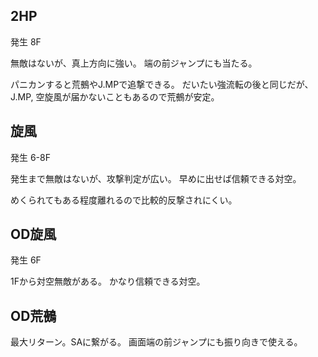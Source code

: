## 2HP

発生 8F

無敵はないが、真上方向に強い。
端の前ジャンプにも当たる。

パニカンすると荒鵺やJ.MPで追撃できる。
だいたい強流転の後と同じだが、J.MP, 空旋風が届かないこともあるので荒鵺が安定。

## 旋風

発生 6-8F

発生まで無敵はないが、攻撃判定が広い。
早めに出せば信頼できる対空。

めくられてもある程度離れるので比較的反撃されにくい。

## OD旋風

発生 6F

1Fから対空無敵がある。
かなり信頼できる対空。

## OD荒鵺

最大リターン。SAに繋がる。
画面端の前ジャンプにも振り向きで使える。
